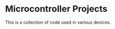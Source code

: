 Microcontroller Projects
========================

This is a collection of code used in various devices.
